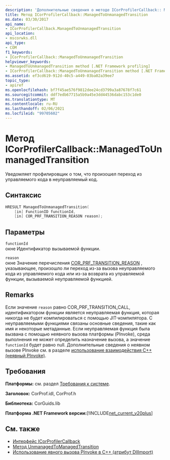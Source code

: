 ```yaml
---
description: 'Дополнительные сведения о методе ICorProfilerCallback:: Манажедтаунманажедтранситион'
title: Метод ICorProfilerCallback::ManagedToUnmanagedTransition
ms.date: 03/30/2017
api_name:
- ICorProfilerCallback.ManagedToUnmanagedTransition
api_location:
- mscorwks.dll
api_type:
- COM
f1_keywords:
- ICorProfilerCallback::ManagedToUnmanagedTransition
helpviewer_keywords:
- ManagedToUnmanagedTransition method [.NET Framework profiling]
- ICorProfilerCallback::ManagedToUnmanagedTransition method [.NET Framework profiling]
ms.assetid: ef3cd619-912d-40c5-a449-03ba02a39ee7
topic_type:
- apiref
ms.openlocfilehash: bf7f45ae576f9812dee24cd3799a3a87678f7c61
ms.sourcegitcommit: ddf7edb67715a5b9a45e3dd44536dabc153c1de0
ms.translationtype: MT
ms.contentlocale: ru-RU
ms.lasthandoff: 02/06/2021
ms.locfileid: "99705602"
---
```

# <a name="icorprofilercallbackmanagedtounmanagedtransition-method"></a>Метод ICorProfilerCallback::ManagedToUnmanagedTransition

Уведомляет профилировщик о том, что произошел переход из управляемого кода в неуправляемый код.  
  
## <a name="syntax"></a>Синтаксис  
  
```cpp  
HRESULT ManagedToUnmanagedTransition(  
    [in] FunctionID functionId,  
    [in] COR_PRF_TRANSITION_REASON reason);  
```  
  
## <a name="parameters"></a>Параметры  

 `functionId`  
 окне Идентификатор вызываемой функции.  
  
 `reason`  
 окне Значение перечисления [COR_PRF_TRANSITION_REASON](cor-prf-transition-reason-enumeration.md) , указывающее, произошло ли переход из-за вызова неуправляемого кода из управляемого кода или из-за возврата из управляемой функции, вызываемой неуправляемой функцией.  
  
## <a name="remarks"></a>Remarks  

 Если значение `reason` равно COR_PRF_TRANSITION_CALL, идентификатором функции является неуправляемая функция, которая никогда не будет компилироваться с помощью JIT-компилятора. С неуправляемыми функциями связаны основные сведения, такие как имя и некоторые метаданные. Если неуправляемая функция была вызвана с помощью неявного вызова платформы (PInvoke), среда выполнения не может определить назначение вызова, а значение `functionId` будет равно null. Дополнительные сведения о неявном вызове PInvoke см. в разделе [использование взаимодействия C++ (неявный PInvoke)](/cpp/dotnet/using-cpp-interop-implicit-pinvoke).  
  
## <a name="requirements"></a>Требования  

 **Платформы:** см. раздел [Требования к системе](../../get-started/system-requirements.md).  
  
 **Заголовок:** CorProf.idl, CorProf.h  
  
 **Библиотека:** CorGuids.lib  
  
 **Платформа .NET Framework версии:**[!INCLUDE[net_current_v20plus](../../../../includes/net-current-v20plus-md.md)]  
  
## <a name="see-also"></a>См. также

- [Интерфейс ICorProfilerCallback](icorprofilercallback-interface.md)
- [Метод UnmanagedToManagedTransition](icorprofilercallback-unmanagedtomanagedtransition-method.md)
- [Использование явного вызова PInvoke в C++ (атрибут DllImport)](/cpp/dotnet/using-explicit-pinvoke-in-cpp-dllimport-attribute)
